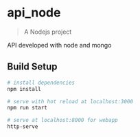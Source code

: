 # api_node

> A Nodejs project 

API developed with node and mongo

## Build Setup

``` bash
# install dependencies
npm install

# serve with hot reload at localhost:3000
npm run start

# serve at localhost:8000 for webapp
http-serve

```

